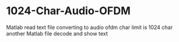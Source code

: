 # 1024-Char-Audio-OFDM
Matlab read text file converting to audio ofdm
char limit is 1024 char  
another Matlab file decode and show text 
